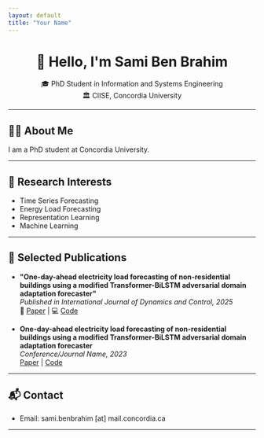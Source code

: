 ```yaml
---
layout: default
title: "Your Name"
---
```


<link rel="stylesheet" href="assets/style.css">

<div align="center">

# 👋 Hello, I'm **Sami Ben Brahim**

🎓 PhD Student in Information and Systems Engineering  
🏛️ CIISE, Concordia University  

<!-- Social Icons -->
<a href="https://scholar.google.com/citations?hl=fr&user=JeOYd2EAAAAJ" target="_blank"><i class="fab fa-google-scholar fa-2x"></i></a>
<a href="https://github.com/YOURUSERNAME" target="_blank"><i class="fab fa-github fa-2x"></i></a>
<a href="https://ca.linkedin.com/in/sami-ben-brahim" target="_blank"><i class="fab fa-linkedin fa-2x"></i></a>
<a href="https://medium.com/@sami.benbrahim" target="_blank"><i class="fab fa-medium fa-2x"></i></a>

</div>

---

## 🧑‍💻 About Me

I am a PhD student at Concordia University. 

---

## 🧠 Research Interests

- Time Series Forecasting
- Energy Load Forecasting
- Representation Learning
- Machine Learning

---

## 📄 Selected Publications

- **"One-day-ahead electricity load forecasting of non-residential buildings using a modified Transformer-BiLSTM adversarial domain adaptation forecaster"**  
  _Published in International Journal of Dynamics and Control, 2025_  
  🔗 [Paper](https://doi.org/10.1007/s40435-025-01701-x) | 💻 [Code](https://github.com/lear-ner97/Transformer-LSTM-DAF)


- **One-day-ahead electricity load forecasting of non-residential buildings using a modified Transformer-BiLSTM adversarial domain adaptation forecaster**  
  _Conference/Journal Name, 2023_  
  [Paper](https://ieeexplore.ieee.org/document/9765941) | [Code](https://github.com/lear-ner97/gas_demand_forecasting) 

<!--
---

## 📄 Curriculum Vitae (CV)

- [Download my CV (PDF)](cv.pdf)
-->
---

## 📬 Contact

- Email: sami.benbrahim [at] mail.concordia.ca  

---
<!--
<style>
a { margin: 0 10px; text-decoration: none; }
</style>
-->
